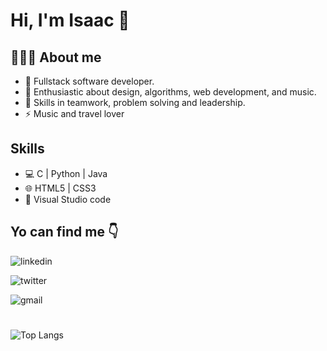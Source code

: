 # Hi, I'm Isaac 👋

##  👨🏻‍💻  About me

* 🔭  Fullstack software developer.
* 🌱  Enthusiastic about design, algorithms, web development, and music.
* 👯  Skills in teamwork, problem solving and leadership.
* ⚡   Music and travel lover


## Skills

* 💻  C | Python | Java
* 🌐  HTML5 | CSS3
* 🔧  Visual Studio code


## Yo can find me :point_down:

![linkedin](https://user-images.githubusercontent.com/64045995/105786720-9dd37900-5f4b-11eb-9c54-c201c061f03c.png)

![twitter](https://user-images.githubusercontent.com/64045995/105787128-60232000-5f4c-11eb-8d81-93e107918a5b.png)

![gmail](https://user-images.githubusercontent.com/64045995/105787187-7e891b80-5f4c-11eb-8440-a4bdd25430b1.png)

#

![Top Langs](https://github-readme-stats.vercel.app/api/top-langs/?username=idelahoz14&layout=compact)

<!--
**idelahoz14/idelahoz14** is a ✨ _special_ ✨ repository because its `README.md` (this file) appears on your GitHub profile.

Here are some ideas to get you started:

- 🔭 I’m currently working on ...
- 🌱 I’m currently learning ...
- 👯 I’m looking to collaborate on ...
- 🤔 I’m looking for help with ...
- 💬 Ask me about ...
- 📫 How to reach me: ...
- 😄 Pronouns: ...
- ⚡ Fun fact: ...
-->
